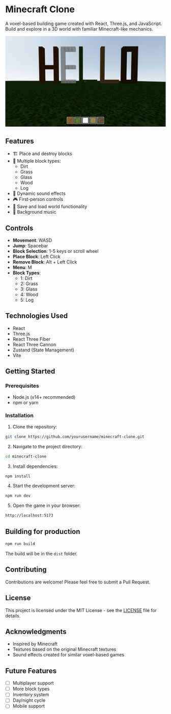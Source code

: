 # Minecraft Clone

A voxel-based building game created with React, Three.js, and JavaScript. Build and explore in a 3D world with familiar Minecraft-like mechanics.

![Game Screenshot](./src/public/images/screenshot.png) <!-- You might want to add a screenshot of your game -->

## Features

- 🏗️ Place and destroy blocks
- 🎨 Multiple block types:
  - Dirt
  - Grass
  - Glass
  - Wood
  - Log
- 🎵 Dynamic sound effects
- 🎮 First-person controls
- 💾 Save and load world functionality
- 🎵 Background music

## Controls

- **Movement**: WASD
- **Jump**: Spacebar
- **Block Selection**: 1-5 keys or scroll wheel
- **Place Block**: Left Click
- **Remove Block**: Alt + Left Click
- **Menu**: M
- **Block Types**:
  - 1: Dirt
  - 2: Grass
  - 3: Glass
  - 4: Wood
  - 5: Log

## Technologies Used

- React
- Three.js
- React Three Fiber
- React Three Cannon
- Zustand (State Management)
- Vite

## Getting Started

### Prerequisites

- Node.js (v14+ recommended)
- npm or yarn

### Installation

1. Clone the repository:
```bash
git clone https://github.com/yourusername/minecraft-clone.git
```
2. Navigate to the project directory:
```bash
cd minecraft-clone
```
3. Install dependencies:
```bash
npm install
```
4. Start the development server:
```bash
npm run dev
```
5. Open the game in your browser:
```bash
http://localhost:5173
```
## Building for production
```bash
npm run build
```
The build will be in the `dist` folder.


## Contributing

Contributions are welcome! Please feel free to submit a Pull Request.

## License

This project is licensed under the MIT License - see the [LICENSE](LICENSE) file for details.

## Acknowledgments

- Inspired by Minecraft
- Textures based on the original Minecraft textures
- Sound effects created for similar voxel-based games

## Future Features

- [ ] Multiplayer support
- [ ] More block types
- [ ] Inventory system
- [ ] Day/night cycle
- [ ] Mobile support
